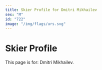 ```yaml
---
title: Skier Profile for Dmitri Mikhailev
sex: "M"
id: "722"
image: "/img/flags/urs.svg" 
---
```


# Skier Profile

This page is for: Dmitri Mikhailev.
    